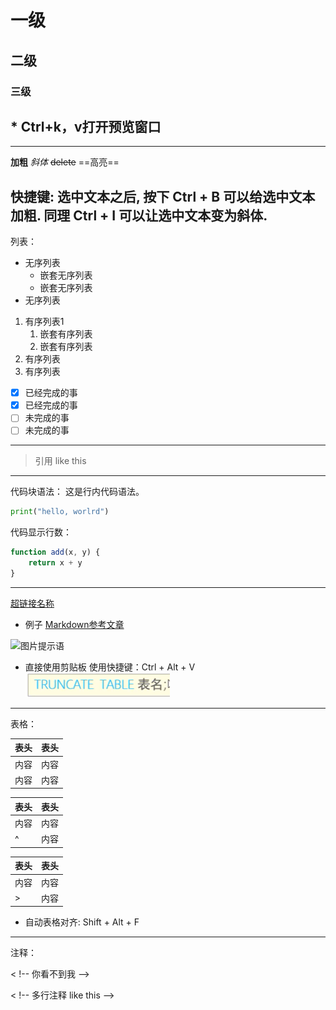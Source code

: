 # 一级
## 二级
### 三级

## * Ctrl+k，v打开预览窗口
  
---
**加粗**
*斜体*
~~delete~~
==高亮==

快捷键: 
选中文本之后, 按下 Ctrl + B 可以给选中文本加粗.
同理 Ctrl + I 可以让选中文本变为斜体.
---

列表：
* 无序列表
  * 嵌套无序列表
  * 嵌套无序列表
*  无序列表


1. 有序列表1
   1. 嵌套有序列表
   2. 嵌套有序列表
2. 有序列表
3. 有序列表
   
- [x] 已经完成的事
- [x] 已经完成的事
- [ ] 未完成的事
- [ ] 未完成的事

---

> 引用
> like this

---

代码块语法：
这是行内代码语法。

``` python
print("hello, worlrd")
```

代码显示行数：
``` Javascript {.line-numbers}
function add(x, y) {
    return x + y
}
```

---

[超链接名称](链接地址)
* 例子
[Markdown参考文章](https://orangex4.cool/post/notes-in-markdown/#markdown-%E8%AF%AD%E6%B3%95)

![图片提示语](图片地址)

* 直接使用剪贴板
  使用快捷键：Ctrl + Alt + V
![](${currentFileDir}/20230512112515.png)

---

表格：

| 表头 | 表头 |
| ---- | ---- |
| 内容 | 内容 |
| 内容 | 内容 |

| 表头 | 表头 |
| ---- | ---- |
| 内容 | 内容 |
| ^    | 内容 |

| 表头 | 表头 |
| ---- | ---- |
| 内容 | 内容 |
| >    | 内容 |

* 自动表格对齐: Shift + Alt + F
---

注释：

< !-- 你看不到我 -->

< !-- 多行注释
like this -->